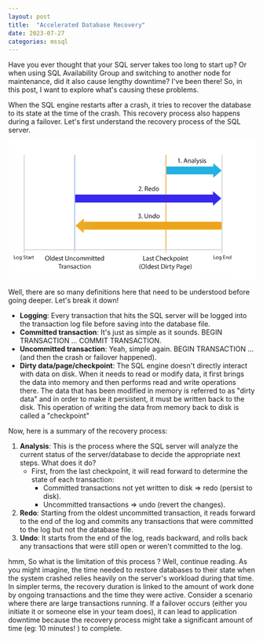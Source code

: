 ```yaml
---
layout: post
title:  "Accelerated Database Recovery"
date: 2023-07-27
categories: mssql
---
```

Have you ever thought that your SQL server takes too long to start up? Or when using SQL Availability Group and switching to another node for maintenance, did it also cause lengthy downtime? I've been there! So, in this post, I want to explore what's causing these problems.

When the SQL engine restarts after a crash, it tries to recover the database to its state at the time of the crash. This recovery process also happens during a failover.
Let's first understand the recovery process of the SQL server.

![sql recovery process](/assets/recovery_process.png "SQL recovery process")

Well, there are so many definitions here that need to be understood before going deeper. Let's break it down!

- **Logging**: Every transaction that hits the SQL server will be logged into the transaction log file before saving into the database file.
- **Committed transaction**: It's just as simple as it sounds. BEGIN TRANSACTION ... COMMIT TRANSACTION.
- **Uncommitted transaction**: Yeah, simple again. BEGIN TRANSACTION ... (and then the crash or failover happened).
- **Dirty data/page/checkpoint**: The SQL engine doesn't directly interact with data on disk. When it needs to read or modify data, it first brings the data into memory and then performs read and write operations there. The data that has been modified in memory is referred to as "dirty data" and in order to make it persistent, it must be written back to the disk. This operation of writing the data from memory back to disk is called a "checkpoint"
 
Now, here is a summary of the recovery process:
1. **Analysis**: This is the process where the SQL server will analyze the current status of the server/database to decide the appropriate next steps. What does it do?
    - First, from the last checkpoint, it will read forward to determine the state of each transaction:
        - Committed transactions not yet written to disk => redo (persist to disk).
        - Uncommitted transactions => undo (revert the changes).
2. **Redo**: Starting from the oldest uncommitted transaction, it reads forward to the end of the log and commits any transactions that were committed to the log but not the database file.
3. **Undo**: It starts from the end of the log, reads backward, and rolls back any transactions that were still open or weren't committed to the log.

hmm, So what is the limitation of this process ? Well, continue reading.
As you might imagine, the time needed to restore databases to their state when the system crashed relies heavily on the server's workload during that time. In simpler terms, the recovery duration is linked to the amount of work done by ongoing transactions and the time they were active. Consider a scenario where there are large transactions running. If a failover occurs (either you initiate it or someone else in your team does), it can lead to application downtime because the recovery process might take a significant amount of time (eg: 10 minutes! ) to complete.
